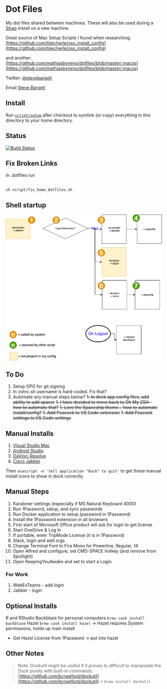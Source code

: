 # Dot Files

My dot files shared between machines. These will also be used during a [Strap](https://github.com/MikeMcQuaid/strap) install on a new machine.

Great source of Mac Setup Scripts I found when researching:
[https://github.com/tiiiecherle/osx_install_config](https://github.com/tiiiecherle/osx_install_config)

and another:
[https://github.com/mathiasbynens/dotfiles/blob/master/.macos](https://github.com/mathiasbynens/dotfiles/blob/master/.macos)

Twitter: [@stevebargelt](http://twitter.com/stevebargelt)

Email [Steve Bargelt](mailto:steve@bargelt.com)

## Install

Run [`script/setup`](https://github.com/stevebargelt/dotfiles/blob/master/script/setup)
after checkout to symlink (or copy) everything in this directory to your home directory.

## Status

[![Build Status](https://travis-ci.org/stevebargelt/dotfiles.svg?branch=master)](https://travis-ci.org/stevebargelt/dotfiles)

## Fix Broken Links

In .dotfiles run

```shell

sh script/fix_home_dotfiles.sh

```

## Shell startup

![Image of startup script flow](https://raw.githubusercontent.com/stevebargelt/dotfiles/master/assets/shell%20startup.png)

## To Do

1. Setup GPG for git signing
1. In zshrc.sh username is hard-coded. Fix that?
1. Automate any manual steps below?
   ~~1. In dock app config files, add ability to add spacer~~
   ~~1. I have decided to move back to Oh My ZSH - how to automate that?~~
   ~~1. Love the Spaceship theme... how to automate install/config?~~
   ~~1. Add Peacock to VS Code extension~~
   ~~1. Add Peacock settings to VS Code settings~~

## Manual Installs

1. [Visual Studio Mac](https://visualstudio.microsoft.com/vs/mac/)
1. [Android Studio](https://developer.android.com/studio)
1. [DaVinci Resolve](https://www.blackmagicdesign.com/products/davinciresolve/)
1. [Cisco Jabber](https://uit.stanford.edu/service/jabber/mac/installation)

Then `osascript -e 'tell application "Dock" to quit'` to get these manual install icons to show in dock correctly.

## Manual Steps

1. Karabiner settings (especially if MS Natural Keyboard 4000)
1. Run 1Password, setup, and sync passwords
1. Run Docker application to setup (password in 1Password)
1. Install the 1Password extension in all browsers
1. First start of Microsoft Office product will ask for login to get license
1. Start OneDrive & Log In
1. If portable, enter TripMode License (it is in 1Password)
1. Slack, login and add orgs
1. Change Terminal Font to Fira Mono for Powerline, Regular, 14
1. Open Alfred and configure, set CMD-SPACE hotkey (and remove from Spotlight)
1. Open KeepingYouAwake and set to start a Login

### For Work

1. WebExTeams - add login
1. Jabber - login

## Optional Installs

R and RStudio
Backblaze for personal computers `brew cask install backblaze`
Hazel `brew cask install hazel` -> Hazel requires System permissions, holds up main install

- Get Hazel License from 1Password -> put into hazel

## Other Notes

> Note: Dockutil might be useful if it proves to difficult to manipulate the Dock purely with built-in commands.
> [https://github.com/kcrawford/dockutil](https://github.com/kcrawford/dockutil) > `brew install dockutil`
